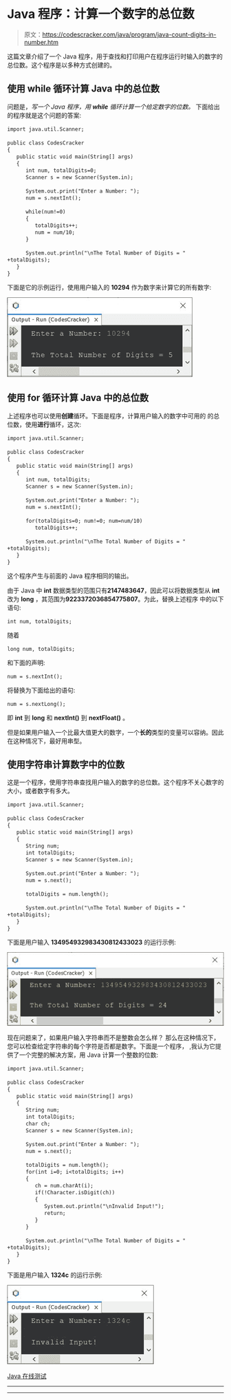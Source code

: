 # Java 程序：计算一个数字的总位数

> 原文：<https://codescracker.com/java/program/java-count-digits-in-number.htm>

这篇文章介绍了一个 Java 程序，用于查找和打印用户在程序运行时输入的数字的总位数。这个程序是以多种方式创建的。

## 使用 while 循环计算 Java 中的总位数

问题是，*写一个 Java 程序，用 **while** 循环计算一个给定数字的位数。* 下面给出的程序就是这个问题的答案:

```
import java.util.Scanner;

public class CodesCracker
{
   public static void main(String[] args)
   {
      int num, totalDigits=0;
      Scanner s = new Scanner(System.in);

      System.out.print("Enter a Number: ");
      num = s.nextInt();

      while(num!=0)
      {
         totalDigits++;
         num = num/10;
      }

      System.out.println("\nThe Total Number of Digits = " +totalDigits);
   }
}
```

下面是它的示例运行，使用用户输入的 **10294** 作为数字来计算它的所有数字:

![java count digits in a number](img/8f0b9949a67cd84e3696b671081d2ab5.png)

## 使用 for 循环计算 Java 中的总位数

上述程序也可以使用**创建**循环。下面是程序，计算用户输入的数字中可用的 的总位数，使用**进行**循环，这次:

```
import java.util.Scanner;

public class CodesCracker
{
   public static void main(String[] args)
   {
      int num, totalDigits;
      Scanner s = new Scanner(System.in);

      System.out.print("Enter a Number: ");
      num = s.nextInt();

      for(totalDigits=0; num!=0; num=num/10)
         totalDigits++;

      System.out.println("\nThe Total Number of Digits = " +totalDigits);
   }
}
```

这个程序产生与前面的 Java 程序相同的输出。

由于 Java 中 **int** 数据类型的范围只有**2147483647**，因此可以将数据类型从 **int** 改为 **long** ，其范围为**9223372036854775807**。为此，替换上述程序 中的以下语句:

```
int num, totalDigits;
```

随着

```
long num, totalDigits;
```

和下面的声明:

```
num = s.nextInt();
```

将替换为下面给出的语句:

```
num = s.nextLong();
```

即 **int** 到 **long** 和 **nextInt()** 到 **nextFloat()** 。

但是如果用户输入一个比最大值更大的数字，一个**长的**类型的变量可以容纳。因此 在这种情况下，最好用串型。

## 使用字符串计算数字中的位数

这是一个程序，使用字符串查找用户输入的数字的总位数。这个程序不关心数字的大小，或者数字有多大。

```
import java.util.Scanner;

public class CodesCracker
{
   public static void main(String[] args)
   {
      String num;
      int totalDigits;
      Scanner s = new Scanner(System.in);

      System.out.print("Enter a Number: ");
      num = s.next();

      totalDigits = num.length();

      System.out.println("\nThe Total Number of Digits = " +totalDigits);
   }
}
```

下面是用户输入 **134954932983430812433023** 的运行示例:

![count digits in a number java](img/91201a74436b46b0d9d61eed98688adb.png)

现在问题来了，如果用户输入字符串而不是整数会怎么样？
那么在这种情况下，您可以检查给定字符串的每个字符是否都是数字。下面是一个程序， ,我认为它提供了一个完整的解决方案，用 Java 计算一个整数的位数:

```
import java.util.Scanner;

public class CodesCracker
{
   public static void main(String[] args)
   {
      String num;
      int totalDigits;
      char ch;
      Scanner s = new Scanner(System.in);

      System.out.print("Enter a Number: ");
      num = s.next();

      totalDigits = num.length();
      for(int i=0; i<totalDigits; i++)
      {
         ch = num.charAt(i);
         if(!Character.isDigit(ch))
         {
            System.out.println("\nInvalid Input!");
            return;
         }
      }

      System.out.println("\nThe Total Number of Digits = " +totalDigits);
   }
}
```

下面是用户输入 **1324c** 的运行示例:

![java count total digits in number](img/7452996a73260d1849c64f1b1bda8bd8.png)

[Java 在线测试](/exam/showtest.php?subid=1)

* * *

* * *